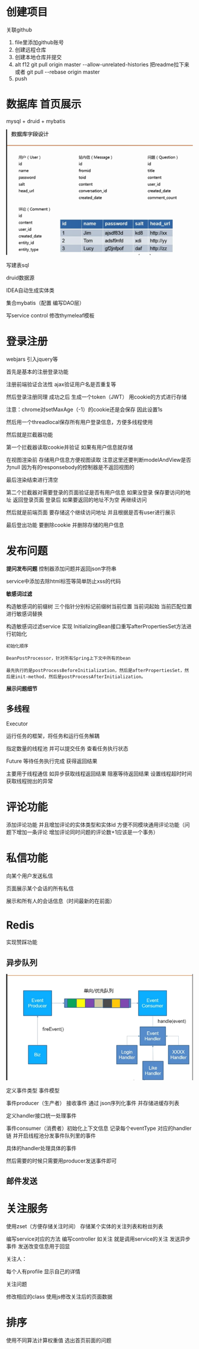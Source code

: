 # 创建项目

关联github

1. file里添加github账号
2. 创建远程仓库
3. 创建本地仓库并提交
4. alt f12   git pull origin master --allow-unrelated-histories   把readme拉下来  或者 git pull --rebase origin master 
5. push





# 数据库  首页展示

mysql  +  druid  + mybatis



![image-20191223164221822](README.assets/image-20191223164221822.png)

写建表sql

druid数据源    

IDEA自动生成实体类

集合mybatis（配置 编写DAO层）



写service  control    修改thymeleaf模板



# 登录注册

webjars  引入jquery等

首先是基本的注册登录功能

注册前端验证合法性 ajax验证用户名是否重复等

然后登录注册同理  成功之后 生成一个token（JWT）  用cookie的方式进行存储

注意：chrome对setMaxAge（-1）的cookie还是会保存 因此设置1s

然后用一个threadlocal保存所有用户登录信息，方便多线程使用



然后就是拦截器功能

第一个拦截器读取cookie并验证  如果有用户信息就存储

在视图渲染前 存储用户信息方便视图读取 注意这里还要判断modelAndView是否为null  因为有的responsebody的控制器是不返回视图的

最后渲染结束进行清空

第二个拦截器对需要登录的页面验证是否有用户信息  如果没登录 保存要访问的地址 返回登录页面  登录后 如果要返回的地址不为空 再继续访问



然后就是前端页面 要存储这个继续访问地址   并且根据是否有user进行展示



最后登出功能  要删除cookie 并删除存储的用户信息





# 发布问题

**提问发布问题**    控制器添加问题并返回json字符串

service中添加去除html标签等简单防止xss的代码  

**敏感词过滤**

构造敏感词的前缀树 三个指针分别标记前缀树当前位置  当前词起始  当前匹配位置   进行敏感词替换

构造敏感词过滤service   实现 InitializingBean接口重写afterPropertiesSet方法进行初始化

```
初始化顺序

BeanPostProcessor，针对所有Spring上下文中所有的bean

最先执行的是postProcessBeforeInitialization，然后是afterPropertiesSet，然后是init-method，然后是postProcessAfterInitialization。
```

**展示问题细节**

## 多线程

Executor

运行任务的框架，将任务和运行任务解耦

指定数量的线程池  并可以提交任务   查看任务执行状态

Future 等待任务执行完成 获得返回结果

主要用于线程通信  如异步获取线程返回结果 阻塞等待返回结果  设置线程超时时间   获取线程抛出的异常



# 评论功能

添加评论功能  并且增加评论的实体类型和实体id  方便不同模块通用评论功能（问题下增加一条评论  增加评论同时问题的评论数+1应该是一个事务）



# 私信功能

向某个用户发送私信   

页面展示某个会话的所有私信    

展示和所有人的会话信息（时间最新的在前面）



# Redis

实现赞踩功能

## 异步队列

![image-20200226093104053](README.assets\image-20200226093104053.png)

定义事件类型  事件模型

事件producer（生产者） 接收事件  通过 json序列化事件  并存储进缓存列表

定义handler接口统一处理事件

事件consumer（消费者）初始化上下文信息 记录每个eventType 对应的handler链   并开启线程池分发事件队列里的事件

具体的handler处理具体的事件

然后需要的时候只需要用producer发送事件即可

## 邮件发送



# 关注服务

使用zset（方便存储关注时间） 存储某个实体的关注列表和粉丝列表

编写service对应的方法  编写controller 如关注 就是调用service的关注  发送异步事件  发送改变信息用于回显

关注人：

每个人有profile 显示自己的详情

关注问题

修改相应的class  使用js修改关注后的页面数据



# 排序

使用不同算法计算权重值   选出首页前面的问题

